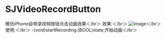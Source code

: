 # SJVideoRecordButton
模仿iPhone自带录视频按钮点击动画效果＜/br＞
效果:＜/br＞
![image](https://github.com/sunsunsunJunn/SJVideoRecordButton/blob/master/demoGif.gif)＜/br＞
使用:＜/br＞
-(void)startRecording:(BOOL)state;开始动画＜/br＞

